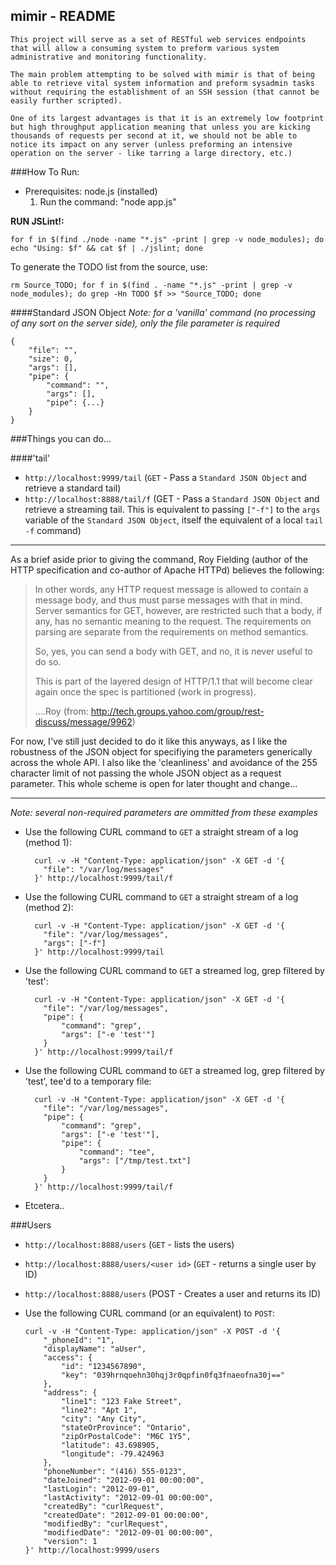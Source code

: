 mimir - README
-----
	This project will serve as a set of RESTful web services endpoints that will allow a consuming system to preform various system administrative and monitoring functionality.

	The main problem attempting to be solved with mimir is that of being able to retrieve vital system information and preform sysadmin tasks without requiring the establishment of an SSH session (that cannot be easily further scripted).

	One of its largest advantages is that it is an extremely low footprint but high throughput application meaning that unless you are kicking thousands of requests per second at it, we should not be able to notice its impact on any server (unless preforming an intensive operation on the server - like tarring a large directory, etc.) 

###How To Run:
 - Prerequisites: node.js (installed)
  	1. Run the command: "node app.js"

**RUN JSLint!:**  

    for f in $(find ./node -name "*.js" -print | grep -v node_modules); do echo "Using: $f" && cat $f | ./jslint; done  

To generate the TODO list from the source, use:  
    
    rm Source_TODO; for f in $(find . -name "*.js" -print | grep -v node_modules); do grep -Hn TODO $f >> "Source_TODO; done


####Standard JSON Object
_Note: for a 'vanilla' command (no processing of any sort on the server side), only the file parameter is required_
    
    {
    	"file": "",
    	"size": 0,
    	"args": [],
    	"pipe": {
    		"command": "",
    		"args": [],
    		"pipe": {...}
    	}
    }

###Things you can do...

####'tail'
 - `http://localhost:9999/tail` (`GET` - Pass a `Standard JSON Object` and retrieve a standard tail)
 - `http://localhost:8888/tail/f` (GET - Pass a `Standard JSON Object` and retrieve a streaming tail. This is equivalent to passing `["-f"]` to the `args` variable of the `Standard JSON Object`, itself the equivalent of a local `tail -f` command)

----- 

As a brief aside prior to giving the command, Roy Fielding (author of the HTTP specification and co-author of Apache HTTPd) believes the following:
 
> In other words, any HTTP request message is allowed to contain a message body, and thus must parse messages with that in mind. Server semantics for GET, however, are restricted such that a body, if any, has no semantic meaning to the request. The requirements on parsing are separate from the requirements on method semantics.     
>     
> So, yes, you can send a body with GET, and no, it is never useful to do so.     
>     
> This is part of the layered design of HTTP/1.1 that will become clear again once the spec is partitioned (work in progress).     
>     
> ….Roy (from: http://tech.groups.yahoo.com/group/rest-discuss/message/9962)     
>     

For now, I've still just decided to do it like this anyways, as I like the robustness of the JSON object for specifiying the parameters generically across the whole API. I also like the 'cleanliness' and avoidance of the 255 character limit of not passing the whole JSON object as a request parameter. This whole scheme is open for later thought and change...

-----

_Note: several non-required parameters are ommitted from these examples_

  - Use the following CURL command to `GET` a straight stream of a log (method 1): 
    
          curl -v -H "Content-Type: application/json" -X GET -d '{
    	  	"file": "/var/log/messages"
    	  }' http://localhost:9999/tail/f

  - Use the following CURL command to `GET` a straight stream of a log (method 2): 
  
          curl -v -H "Content-Type: application/json" -X GET -d '{
    	  	"file": "/var/log/messages",
    	  	"args": ["-f"]
          }' http://localhost:9999/tail

  - Use the following CURL command to `GET` a streamed log, grep filtered by 'test': 
  
          curl -v -H "Content-Type: application/json" -X GET -d '{
    	  	"file": "/var/log/messages",
    	  	"pipe": {
    			"command": "grep",
    			"args": ["-e 'test'"]
    		}  
          }' http://localhost:9999/tail/f
 
  - Use the following CURL command to `GET` a streamed log, grep filtered by 'test', tee'd to a temporary file: 
  
          curl -v -H "Content-Type: application/json" -X GET -d '{
    	  	"file": "/var/log/messages",
    	  	"pipe": {
    			"command": "grep",
    			"args": ["-e 'test'"],
    			"pipe": {
    				"command": "tee",
    				"args": ["/tmp/test.txt"]
    			}
    		}  
          }' http://localhost:9999/tail/f
          
  - Etcetera..

###Users
 - `http://localhost:8888/users` (`GET` - lists the users)
 - `http://localhost:8888/users/<user id>` (`GET` - returns a single user by ID)
 - `http://localhost:8888/users` (POST - Creates a user and returns its ID)
  - Use the following CURL command (or an equivalent) to `POST`:
  
        curl -v -H "Content-Type: application/json" -X POST -d '{
		    "_phoneId": "1",
		    "displayName": "aUser",
            "access": {
                "id": "1234567890",
                "key": "039hrnqoehn30hqj3r0qpfin0fq3fnaeofna30j=="
            },
		    "address": {
		        "line1": "123 Fake Street",
		        "line2": "Apt 1",
		        "city": "Any City",
		        "stateOrProvince": "Ontario",
		        "zipOrPostalCode": "M6C 1Y5",
		        "latitude": 43.698905,
		        "longitude": -79.424963
		    },
		    "phoneNumber": "(416) 555-0123",
		    "dateJoined": "2012-09-01 00:00:00",
		    "lastLogin": "2012-09-01",
		    "lastActivity": "2012-09-01 00:00:00",
		    "createdBy": "curlRequest",
		    "createdDate": "2012-09-01 00:00:00",
		    "modifiedBy": "curlRequest",
		    "modifiedDate": "2012-09-01 00:00:00",
		    "version": 1
	    }' http://localhost:9999/users